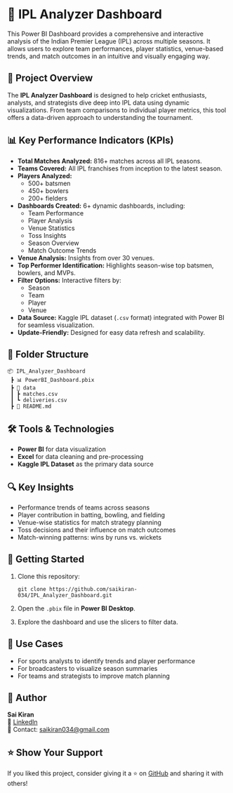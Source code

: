 # 🏏 IPL Analyzer Dashboard

This Power BI Dashboard provides a comprehensive and interactive analysis of the Indian Premier League (IPL) across multiple seasons. It allows users to explore team performances, player statistics, venue-based trends, and match outcomes in an intuitive and visually engaging way.

## 📌 Project Overview

The **IPL Analyzer Dashboard** is designed to help cricket enthusiasts, analysts, and strategists dive deep into IPL data using dynamic visualizations. From team comparisons to individual player metrics, this tool offers a data-driven approach to understanding the tournament.

## 📊 Key Performance Indicators (KPIs)

- **Total Matches Analyzed:** 816+ matches across all IPL seasons.
- **Teams Covered:** All IPL franchises from inception to the latest season.
- **Players Analyzed:**
  - 500+ batsmen
  - 450+ bowlers
  - 200+ fielders
- **Dashboards Created:** 6+ dynamic dashboards, including:
  - Team Performance
  - Player Analysis
  - Venue Statistics
  - Toss Insights
  - Season Overview
  - Match Outcome Trends
- **Venue Analysis:** Insights from over 30 venues.
- **Top Performer Identification:** Highlights season-wise top batsmen, bowlers, and MVPs.
- **Filter Options:** Interactive filters by:
  - Season
  - Team
  - Player
  - Venue
- **Data Source:** Kaggle IPL dataset (`.csv` format) integrated with Power BI for seamless visualization.
- **Update-Friendly:** Designed for easy data refresh and scalability.

## 📁 Folder Structure

```
📦 IPL_Analyzer_Dashboard
 ┣ 📊 PowerBI_Dashboard.pbix
 ┣ 📂 data
 ┃ ┣ matches.csv
 ┃ ┗ deliveries.csv
 ┣ 📄 README.md
```

## 🛠 Tools & Technologies

- **Power BI** for data visualization
- **Excel** for data cleaning and pre-processing
- **Kaggle IPL Dataset** as the primary data source

## 🔍 Key Insights

- Performance trends of teams across seasons
- Player contribution in batting, bowling, and fielding
- Venue-wise statistics for match strategy planning
- Toss decisions and their influence on match outcomes
- Match-winning patterns: wins by runs vs. wickets

## 🚀 Getting Started

1. Clone this repository:
   ```
   git clone https://github.com/saikiran-034/IPL_Analyzer_Dashboard.git
   ```

2. Open the `.pbix` file in **Power BI Desktop**.

3. Explore the dashboard and use the slicers to filter data.

## 📌 Use Cases

- For sports analysts to identify trends and player performance
- For broadcasters to visualize season summaries
- For teams and strategists to improve match planning

## 🙌 Author

**Sai Kiran**  
🔗 [LinkedIn](https://www.linkedin.com/in/saikiran034)  
📧 Contact: saikiran034@gmail.com  

## ⭐️ Show Your Support

If you liked this project, consider giving it a ⭐️ on [GitHub](https://github.com/saikiran-034/IPL_Analyzer_Dashboard) and sharing it with others!
